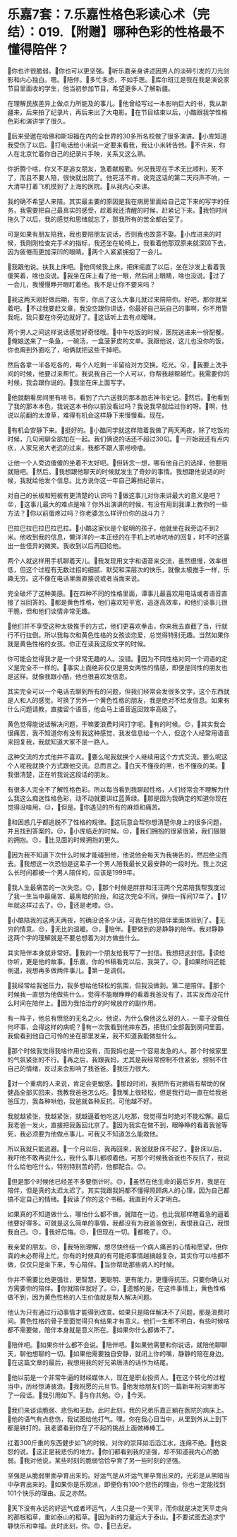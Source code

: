 # 乐嘉7套：7.乐嘉性格色彩读心术（完结）：019.【附赠】哪种色彩的性格最不懂得陪伴？

🎼你也许很脆弱。🎼你也可以更坚强。🎼听乐嘉亲身讲述因男人的淡碎引发的刀光剑影和内心独白。嗯。🎼陪伴。🎼多忙多虑，不如手医。🎼库尔班江是我在我是演说家节目里面收的学生，他当初参加节目，希望更多人了解新疆。

在理解民族差异上做点力所能及的事儿。🎼他曾经写过一本影响巨大的书，我从新疆来，后来拍了纪录片，再后来出了大电影。🎼在节目结束以后，小酷跟我学性格色彩和演讲学了很久。

🎼后来受邀在哈佛和斯坦福在内的全世界的30多所名校做了很多演讲。🎼小库知道我受伤了以后。🎼打电话给小米说一定要来看我，我让小米转告他。🎼不许来，你人在北京忙着你自己的纪录片手映，关系又这么熟。

你折腾个啥，你又不是追女朋友，急着献殷勤。何况我现在手术无比顺利，死不了，而且不要人陪，很快就出院了。他死活不肯。说完这话的第二天闷声不响，一大清早打着飞机摸到了上海的医院。🎼从我内心来讲。

我的确不希望人来陪。其实最主要的原因是我在病房里面给自己定下来的写字的任务，我需要把自己最真实的感受，趁着我还清醒的时候，赶紧记下来。🎼我怕时间拖久了以后，我的感觉和思绪就忘了，那我所有的苦全都白受了。

可是如果有朋友陪我，我也要陪朋友说话，否则我也故意不娶。🎼小库进来的时候，我刚刚检查完手术的指标，我还坐在轮椅上，我看着他那双原来就深凹下去，因为疲倦而更加深凹的眼睛。🎼两个人紧紧拥抱了一会儿。

🎼我跟他说。扶我上床吧。🎼他伺候我上床，把床摇直了以后，坐在沙发上看着我傻笑着，啥也没说。🎼我坐在床上看了他一眼，然后闭上眼睛，啥也没说。🎼过了一会儿，我慢慢睁开眼盯着他。我不是让你不要来吗？

🎼我这两天刚好做后期，有空，你出了这么大事儿就过来陪陪你。好吧，那你就呆着吧。🎼不过我要赶文章，我没空跟你讲话，你最好自己玩自己的事啊，你不用管我呃，我只要在你旁边就好了。🎼这话听上去有点暧昧。

两个男人之间这样说话感觉好奇怪哦。🎼中午吃饭的时候，医院送进来一份配餐。🎼俺娘送来了一条鱼，一碗汤，一盒菠萝皮的文单。我跟他说，这儿也没你的饭，你也甭到外面吃了，咱俩就把这些干掉吧。

然后各拿一半各吃各的，每个人吃剩一半留给对方交换。吃光。😮，🎼我要上洗手间的时候，他要过来帮忙。我说我自己一个人可以，你帮我越帮越忙。我需要你的时候，我会跟你说的。🎼我坐在床上面写字。

🎼他就翻看房间里有啥书，看到了六六送我的那本励志神书史记。🎼然后。🎼他看到了我的那本本色，我说这本书你以前没看过吗？我说我早就给过你的呀。🎼啊，他说以前翻的太潦草，难得有机会这样静下来慢慢看。现在。

🎼有机会安静下来。🎼挺好的。🎼小酷同学就这样陪着我做了两天两夜，除了吃饭的时候，几句闲聊全部加在一起。我们俩说的话还不超过30句。🎼一开始我还有点内疚，人家兄弟大老远的过来，我都不跟人家唠唠嗑。

让他一个人旁边傻傻的坐着不太好吧。🎼但转念一想，哪有他自己的选择，他要赔就赔吧。🎼然后。🎼我想跟他聊天的时候就发生了奇妙的事情。我想跟他说话的时候，我就给他发个信息。比方说你这一年自己筹拍纪录片。

对自己的长板和短板有更清楚的认识吗？🎼做这事儿对你来讲最大的意义是吧？😡，🎼这事儿最大的难点是啥？你外出演讲的时候，有没有用到我课上教你的一些方法？🎼你以前蛋疼过吗？你老婆怎么样评价你的战斗力？

巴拉巴拉巴拉巴拉巴拉。🎼小酷这家伙是个聪明的孩子，他就坐在我旁边不到2米。他收到我的信息，懒洋洋的一本正经的在手机上吭哧吭哧的回复，时不时还露出一些怪异的微笑。我收到以后再回给他。

两个人就这样用手机聊着天儿。🎼我发现用文字和语音来交流，虽然很慢，效率很低，但这个过程有无数过招的细腻、默契和深层次的快乐，就像太极推手一样，乐趣无穷。这不像在电话里面直接说或者当面来说。

完全破坏了这种美感。🎼在四种不同的性格里面，谭事儿最喜欢用电话或者语音直接了当回答的。🎼都是黄色性格，他们喜欢短平宽，追逐高效率，和他们谈事儿很干脆，但和他们谈情非常无趣。

🎼他们并不享受这种太极推手的方式，他们更喜欢拳击，你来我去直截了当，行就行不行拉倒。所以我每次和黄色性格的女孩谈恋爱，总觉得特别无趣。当然如果你就是黄色性格的女孩。你正在读我这段文字的时候。

你可能会觉得我才是一个非常无趣的人。没错。🎼因为不同性格对同一个词语的定义是完全不一样的。🎼事实上面绝非仅仅是男女两性的情感，即便是同性的朋友也是这样。就像我跟小酷，他也很喜欢发信息。

其实完全可以一个电话去聊到所有的问题，但我们经常会发很多文字，这个东西就是人和人的感觉。可换了另外一个黄色性格的朋友，我是绝对不给发信息。如果有什么问题请教，直接留个语音，他会马上语音返回效率高级了。

黄色觉得能说话解决问题，干嘛要浪费时间打字呢。🎼有的时候。😔，🎼其实我会很痛苦，我不知道你有没有我这种感觉，我发信息给一个人，但这个人经常用语音来回复我，我就知道大家不是一路人。

这种交流的方式他并不喜欢。🎼要么呢我就换个人继续用这个方式交流。要么呢这个人呢我就换个方式跟他交流。总而言之。🎼白天不懂夜的黑，也不懂夜的美。🎼我很清楚，正在听我说这段话的朋友。

有很多人完全不了解性格色彩。所以每当看到我聊起性格，人们经常会不理解为什么我这么痴迷性格色彩，动不动就要讲红蓝黄绿。🎼那是因为我确定的知道你现在觉得没啥用。😔，🎼但是。🎼你遇见的所有的麻烦和痛苦。

🎼和困惑几乎都逃脱不了性格的规律。🎼这玩意会帮你想清楚你身上的很多问题，并且找到答案的。😔，🎼小库临走的时候。😔，🎼我们拥抱的很紧很紧，我们狠狠的拥抱。😔，🎼比见面的时候拥抱的更久。

🎼因为我不知道下次什么时候才能碰到他，他说他会每天为我祷告的，然后绝尘而去。🎼我想这一次恐怕是这辈子一个男人陪我最长又最安静的一段时光。我上次这么长时间都被一个男人陪伴的，应该是1999年。

🎼我人生最痛苦的一次失恋。😔，🎼那个时候是胖胖和汪汪两个兄弟陪我帮我度过了我一生当中最痛苦、最黑暗的阶段，和这次完全不同。弹指一挥间17年了。🎼17年就这样过去了。😔，🎼还是老喽。😔。

🎼小酷陪我的这两天两夜，的确没说多少话，可我在他的陪伴里面体验到了。🎼无穷的情意。😔，🎼无比的温暖。😔，🎼陪伴。🎼要做到的是静静的陪伴。我对静静这两个字的理解就是不要总想着为对方做些什么。

其实陪伴本身就非常好。🎼我的一个朋友给我写了一封信。我想把这封信。🎼读给你听，更是他的故事。🎼乐嘉，你的书稿看完以后，我哭了。😔，🎼如果时间还能倒退，我想再多做两件事儿。🎼第一是调侃。

🎼我经常给我爸压力，我多想给他轻松的氛围，但我没做到。第二是陪伴。🎼那个时候我一直想为他做些什么，觉得不能眼睁睁的看着我爸没有了，其实反而没花什么时间在陪伴上。🎼因为我怕治疗的时候放疗的副作用。

有一阵子，他总有愤怒的无名之火。他说，为什么像他这么好的人，一辈子没做任何坏事，会得这样的病呢？🎼有一次我看到他摔东西，把我们全部轰到房间里面，我偷看到他自己可怜的坐在那里发呆，我不知道我能做些什么。

🎼那个时候我觉得我啥作用也没有，而我妈也是一个容易发急的人。那个时候家里的气氛紧张的不行。🎼再之后，我跟我妈，尤其是我经常控制不住紧张，控制不住自己的情绪，反过来会影响了我爸爸。🎼我压力很大。

🎼对一个重病的人来说，肯定会更敏感。🎼那段时间，我把所有对肺癌有帮助的保健品全部买回来，我教我爸爸怎么吃。🎼我嘴上很轻松，但是我行动一直在给我爸爸压力，我各种哄他，我爸就各种反抗，可他越不好。

我就越紧张，我越紧张，就越逼着他吃这儿吃那，我觉得当时绝对不能松懈。最后我老爸一发火，直接把我轰回北京了。🎼因为我实在做不到，眼睁睁的看着我爸等死，我必须要为他做点事儿，可我又不知道怎么能救他。

所以我就只能逃避。🎼一个月以后，我再回来，我爸就卧床不起了。🎼卧床以后，我吓他不敢再说什么，我什么事儿都顺着他。可那个时候我爸爸也不反抗了，我说什么给他吃什么，特别特别苦的药，他都配合。😔。

🎼但是那个时候他已经差不多要倒计时。😔，🎼虽然在他生命的最后岁月，我是在陪伴，但是真的太迟太迟了。其实我跟我妈都不懂得照顾病人的心理，因为自己都搞不定自己的情绪。🎼我读了你的这个书稿，我直到今天才明白。

如果真的不知道做什么，哪怕什么都不做，就陪在一边，也比我那样瞎着急的逼着他要好得多。可就是这么简单的事情，我都没有为我爸爸做到，我恨我自己，我恨我自己。😔，🎼我好后悔。😔，🎼但现在一切。🎼都晚了。😔。

我亲爱的朋友。😔，🎼我特别理解，想尽快终结一个病人痛苦的心情和愿望，但你真的未必帮得上忙。你有的时候真的有可能把事情越搞越复杂，其实你可以啥都不做，仅仅只是坐下来，专心陪伴。🎼当你帮助那些病人的时候。

你并不需要比他更强壮，更智慧，更聪明、更有能力，更懂得抗压。只要你确认对方需要你的陪伴。🎼你就陪伴就好了。😔，🎼遗憾的是，在这件事情上，黄色性格做不到，因为黄色性格的人生价值就是帮人解决问题。

他认为只有通过行动事情才能得到改变。如果只是陪伴解决不了问题，那是浪费时间。黄色性格的骨子里面觉得只有结果才有意义。他们一生都不明白，有些时候啥都不需要做，陪伴本身就是意义所在。🎼如果你什么都做不了。

🎼陪伴吧。🎼如果你什么都不会说。🎼陪伴吧。🎼如果他需要和你说话，就陪他聊聊天，聊他想聊的一切。🎼如果他需要独自安静，就闭上你的嘴，静静的陪在身边。🎼在这篇文章的最后，我想用我的好兄弟唐浩的话作为结尾。

🎼他以前是一个非常牛逼的财经媒体人，现在是职业投资人。🎼在这个转化的过程当中，历经惊涛骇浪。🎼我祝愿的元旦节。🎼他发给朋友们的一篇新年祝词里面写了一段话。🎼我引用如下。🎼与你共勉。😔，🎼今天。

🎼我们来谈谈脆弱、悲伤和无助。此时此刻，我的兄弟乐嘉正躺在医院的病床上。🎼他的语气有点悲伤，我试图给他打气。嘿，你在我心目当中，从里到外从上到下都是铁打的。我老婆看到你在了不起的挑战上面做棒棒工。

扛着300斤重的东西健步如飞的时候，对你的崇拜如滔滔江水，连绵不绝。🎼他哀怨的说。🎼这正是我悲伤的地方。🎼你们都看到我的坚强，却不知道我内心的脆弱。🎼我对他说，某些时刻的脆弱恰恰孕育了另一些时刻的坚强。

坚强是从脆弱里面孕育出来的。好运气是从坏运气里孕育出来的，光彩是从黑暗当中孕育出来的。🎼如果你是乐观派，即便你有100个悲伤的理由，你也一定能找到101个快乐的理由。反之亦然。

🎼天下没有永远的好运气或者坏运气，人生只是一个天平，而你就是决定天平走向的那根稻草，重如泰山的稻草。🎼因为新的力量远大于泰山。🎼不要试图去追求宁静快乐和幸福。此时此刻，你。😊，🎼已去足。

